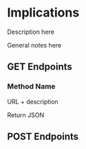 # Implications

Description here

General notes here

## GET Endpoints

### Method Name

URL + description

Return JSON
</br>


## POST Endpoints